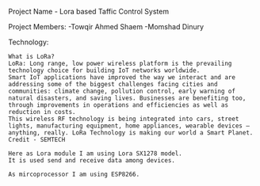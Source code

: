 Project Name - Lora based Taffic Control System

Project Members:
    -Towqir Ahmed Shaem
    -Momshad Dinury
    
Technology: 

    What is LoRa?
    LoRa: Long range, low power wireless platform is the prevailing technology choice for building IoT networks worldwide.
    Smart IoT applications have improved the way we interact and are addressing some of the biggest challenges facing cities and communities: climate change, pollution control, early warning of natural disasters, and saving lives. Businesses are benefiting too, through improvements in operations and efficiencies as well as reduction in costs.
    This wireless RF technology is being integrated into cars, street lights, manufacturing equipment, home appliances, wearable devices – anything, really. LoRa Technology is making our world a Smart Planet.
    Credit - SEMTECH
    
    Here as Lora module I am using Lora SX1278 model.
    It is used send and receive data among devices.
    
    As mircoprocessor I am using ESP8266.